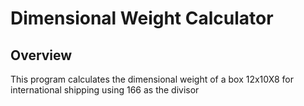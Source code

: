 # Dimensional Weight Calculator

## Overview
This program calculates the dimensional weight of a box 12x10X8 for international shipping using 166 as the divisor

